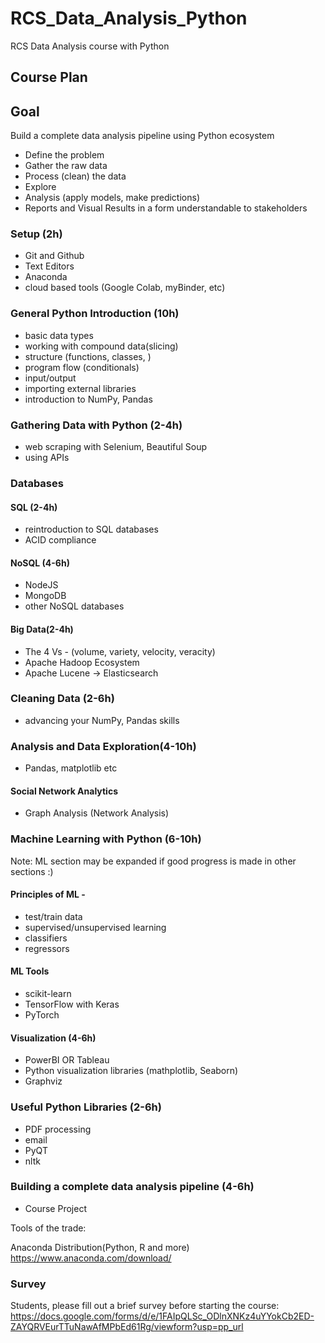 # RCS_Data_Analysis_Python
RCS Data Analysis course with Python

## Course Plan

## Goal
Build a complete data analysis pipeline using Python ecosystem

* Define the problem
* Gather the raw data
* Process (clean) the data
* Explore
* Analysis (apply models, make predictions)
* Reports and Visual Results in a form understandable to stakeholders

### Setup (2h)
* Git and Github
* Text Editors
* Anaconda 
* cloud based tools (Google Colab, myBinder, etc)

### General Python Introduction (10h)
* basic data types 
* working with compound data(slicing)
* structure (functions, classes, )
* program flow (conditionals)
* input/output
* importing external libraries
* introduction to NumPy, Pandas

### Gathering Data with Python (2-4h)
* web scraping with Selenium, Beautiful Soup
* using APIs

### Databases
#### SQL (2-4h)
* reintroduction to SQL databases
* ACID compliance

#### NoSQL (4-6h)
* NodeJS
* MongoDB
* other NoSQL databases

#### Big Data(2-4h)
* The 4 Vs - (volume, variety, velocity, veracity)
* Apache Hadoop Ecosystem
* Apache Lucene -> Elasticsearch

### Cleaning Data (2-6h)
* advancing your NumPy, Pandas skills

### Analysis and Data Exploration(4-10h)
* Pandas, matplotlib etc

#### Social Network Analytics
* Graph Analysis (Network Analysis)

### Machine Learning with Python (6-10h)
Note: ML section may be expanded if good progress is made in other sections :)
#### Principles of ML -
* test/train data
* supervised/unsupervised learning
* classifiers
* regressors

#### ML Tools
* scikit-learn
* TensorFlow with Keras
* PyTorch


#### Visualization (4-6h)
* PowerBI OR Tableau
* Python visualization libraries (mathplotlib, Seaborn)
* Graphviz

### Useful Python Libraries (2-6h)
* PDF processing
* email
* PyQT
* nltk

### Building a complete data analysis pipeline (4-6h)
* Course Project

Tools of the trade:

Anaconda Distribution(Python, R and more)
https://www.anaconda.com/download/

### Survey
Students, please fill out a brief survey before starting the course:
https://docs.google.com/forms/d/e/1FAIpQLSc_ODlnXNKz4uYYokCb2ED-ZAYQRVEurTTuNawAfMPbEd61Rg/viewform?usp=pp_url
